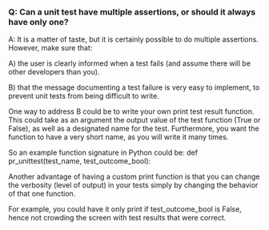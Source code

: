 
### Q: Can a unit test have multiple assertions, or should it always have only one?

A: It is a matter of taste, but it is certainly possible to do multiple assertions. 
However, make sure that:

A) the user is clearly informed when a test fails (and assume there will be other developers than you).

B) that the message documenting a test failure is very easy to implement, to prevent unit tests from being difficult to write.

One way to address B could be to write your own print test result function. This could take as an argument the output value of the test function (True or False), as well as a designated name for the test. Furthermore, you want the function to have a very short name, as you will write it many times.

So an example function signature in Python could be:
def pr_unittest(test_name, test_outcome_bool):

Another advantage of having a custom print function is that you can change the verbosity (level of output) in your tests simply by changing the behavior of that one function.

For example, you could have it only print if test_outcome_bool is False, hence not crowding the screen with test results that were correct.
